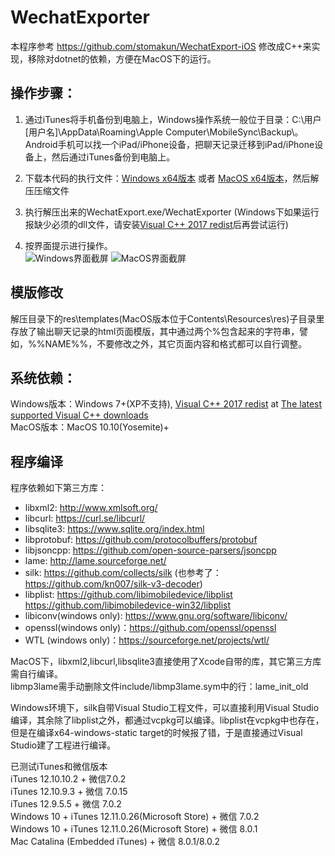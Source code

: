 # WechatExporter

本程序参考 https://github.com/stomakun/WechatExport-iOS 修改成C++来实现，移除对dotnet的依赖，方便在MacOS下的运行。

## 操作步骤：
1. 通过iTunes将手机备份到电脑上，Windows操作系统一般位于目录：C:\用户[用户名]\AppData\Roaming\Apple Computer\MobileSync\Backup\。Android手机可以找一个iPad/iPhone设备，把聊天记录迁移到iPad/iPhone设备上，然后通过iTunes备份到电脑上。

2. 下载本代码的执行文件：[Windows x64版本](https://github.com/BlueMatthew/WechatExporter/releases/download/v1.7.15/v1.7.15_x64_win.zip) 或者 [MacOS x64版本](https://github.com/BlueMatthew/WechatExporter/releases/download/v1.7.15/v1.7.15_x64_macos.zip)，然后解压压缩文件

3. 执行解压出来的WechatExport.exe/WechatExporter (Windows下如果运行报缺少必须的dll文件，请安装[Visual C++ 2017 redist](https://aka.ms/vs/16/release/vc_redist.x64.exe)后再尝试运行)

4. 按界面提示进行操作。  
![Windows界面截屏](https://src.wakin.org/github/wxexp/screenshots/win.png) ![MacOS界面截屏](https://src.wakin.org/github/wxexp/screenshots/mac.png###)

## 模版修改
解压目录下的res\templates(MacOS版本位于Contents\Resources\res)子目录里存放了输出聊天记录的html页面模版，其中通过两个%包含起来的字符串，譬如，%%NAME%%，不要修改之外，其它页面内容和格式都可以自行调整。

## 系统依赖：
Windows版本：Windows 7+(XP不支持), [Visual C++ 2017 redist](https://aka.ms/vs/16/release/vc_redist.x64.exe) at [The latest supported Visual C++ downloads](https://support.microsoft.com/en-us/help/2977003/the-latest-supported-visual-c-downloads)  
MacOS版本：MacOS 10.10(Yosemite)+


## 程序编译
程序依赖如下第三方库：
- libxml2: http://www.xmlsoft.org/  
- libcurl: https://curl.se/libcurl/  
- libsqlite3: https://www.sqlite.org/index.html   
- libprotobuf: https://github.com/protocolbuffers/protobuf  
- libjsoncpp: https://github.com/open-source-parsers/jsoncpp  
- lame: http://lame.sourceforge.net/ 
- silk: https://github.com/collects/silk (也参考了： https://github.com/kn007/silk-v3-decoder)  
- libplist: https://github.com/libimobiledevice/libplist  https://github.com/libimobiledevice-win32/libplist  
- libiconv(windows only): https://www.gnu.org/software/libiconv/  
- openssl(windows only)：https://github.com/openssl/openssl   
- WTL (windows only)：https://sourceforge.net/projects/wtl/  

MacOS下，libxml2,libcurl,libsqlite3直接使用了Xcode自带的库，其它第三方库需自行编译。  
libmp3lame需手动删除文件include/libmp3lame.sym中的行：lame_init_old  

Windows环境下，silk自带Visual Studio工程文件，可以直接利用Visual Studio编译，其余除了libplist之外，都通过vcpkg可以编译。libplist在vcpkg中也存在，但是在编译x64-windows-static target的时候报了错，于是直接通过Visual Studio建了工程进行编译。
  
已测试iTunes和微信版本  
iTunes 12.10.10.2 + 微信7.0.2  
iTunes 12.10.9.3 + 微信 7.0.15  
iTunes 12.9.5.5 + 微信 7.0.2  
Windows 10 + iTunes 12.11.0.26(Microsoft Store) + 微信 7.0.2  
Windows 10 + iTunes 12.11.0.26(Microsoft Store) + 微信 8.0.1  
Mac Catalina (Embedded iTunes) + 微信 8.0.1/8.0.2  
